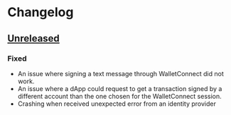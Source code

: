 # Changelog

## [Unreleased] 

### Fixed

- An issue where signing a text message through WalletConnect did not work.
- An issue where a dApp could request to get a transaction signed by a different account than the one chosen for the WalletConnect session.
- Crashing when received unexpected error from an identity provider

[Unreleased]: https://github.com/Concordium/cryptox-android/compare/0.6.1-qa.5...HEAD
